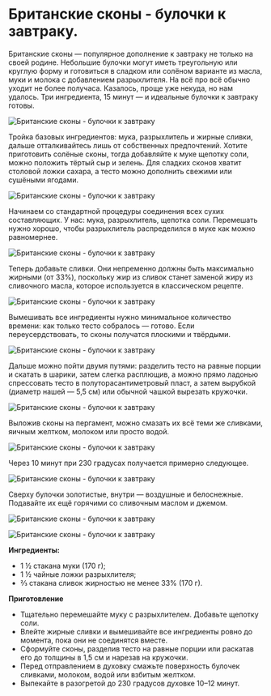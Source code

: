 # Британские сконы - булочки к завтраку.
Британские сконы — популярное дополнение к завтраку не только на своей родине. Небольшие булочки могут иметь треугольную или круглую форму и готовиться в сладком или солёном варианте из масла, муки и молока с добавлением разрыхлителя. На всё про всё обычно уходит не более получаса. Казалось, проще уже некуда, но нам удалось. Три ингредиента, 15 минут — и идеальные булочки к завтраку готовы.

![Британские сконы - булочки к завтраку][id1]

Тройка базовых ингредиентов: мука, разрыхлитель и жирные сливки, дальше отталкивайтесь лишь от собственных предпочтений. Хотите приготовить солёные сконы, тогда добавляйте к муке щепотку соли, можно положить тёртый сыр и зелень. Для сладких сконов хватит столовой ложки сахара, а тесто можно дополнить свежими или сушёными ягодами.

![Британские сконы - булочки к завтраку][id2]

Начинаем со стандартной процедуры соединения всех сухих составляющих. У нас: мука, разрыхлитель, щепотка соли. Перемешать нужно хорошо, чтобы разрыхлитель распределился в муке как можно равномернее.

![Британские сконы - булочки к завтраку][id3]

Теперь добавьте сливки. Они непременно должны быть максимально жирными (от 33%), поскольку жир из сливок станет заменой жиру из сливочного масла, которое используется в классическом рецепте.

![Британские сконы - булочки к завтраку][id4]

Вымешивать все ингредиенты нужно минимальное количество времени: как только тесто собралось — готово. Если переусердствовать, то сконы получатся плоскими и твёрдыми.

![Британские сконы - булочки к завтраку][id5]

Дальше можно пойти двумя путями: разделить тесто на равные порции и скатать в шарики, затем слегка расплющив, а можно прямо ладонью спрессовать тесто в полуторасантиметровый пласт, а затем вырубкой (диаметр нашей — 5,5 см) или обычной чашкой вырезать кружочки.

![Британские сконы - булочки к завтраку][id6]

Выложив сконы на пергамент, можно смазать их всё теми же сливками, яичным желтком, молоком или просто водой.

![Британские сконы - булочки к завтраку][id7]

Через 10 минут при 230 градусах получается примерно следующее.

![Британские сконы - булочки к завтраку][id8]

Сверху булочки золотистые, внутри — воздушные и белоснежные. Подавайте их ещё горячими со сливочным маслом и джемом.

![Британские сконы - булочки к завтраку][id9]

![Британские сконы - булочки к завтраку][id10]

**Ингредиенты:**

- 1 ½ стакана муки (170 г);
- 1 ½ чайные ложки разрыхлителя;
- ⅔ стакана сливок жирностью не менее 33% (170 г).

**Приготовление**

- Тщательно перемешайте муку с разрыхлителем. Добавьте щепотку соли.
- Влейте жирные сливки и вымешивайте все ингредиенты ровно до момента, пока они не соединятся вместе.
- Сформуйте сконы, разделив тесто на равные порции или раскатав его до толщины в 1,5 см и нарезав на кружочки.
- Перед отправлением в духовку смажьте поверхность булочек сливками, молоком, водой или взбитым желтком.
- Выпекайте в разогретой до 230 градусов духовке 10–12 минут.

[id1]: /images/Kulinar/Vipechka/scons1.jpg 'Британские сконы - булочки к завтраку'
[id2]: /images/Kulinar/Vipechka/scons2.jpg 'Британские сконы - булочки к завтраку'
[id3]: /images/Kulinar/Vipechka/scons3.jpg 'Британские сконы - булочки к завтраку'
[id4]: /images/Kulinar/Vipechka/scons4.jpg 'Британские сконы - булочки к завтраку'
[id5]: /images/Kulinar/Vipechka/scons5.jpg 'Британские сконы - булочки к завтраку'
[id6]: /images/Kulinar/Vipechka/scons6.jpg 'Британские сконы - булочки к завтраку'
[id7]: /images/Kulinar/Vipechka/scons7.jpg 'Британские сконы - булочки к завтраку'
[id8]: /images/Kulinar/Vipechka/scons8.jpg 'Британские сконы - булочки к завтраку'
[id9]: /images/Kulinar/Vipechka/scons9.jpg 'Британские сконы - булочки к завтраку'
[id10]: /images/Kulinar/Vipechka/scons10.jpg 'Британские сконы - булочки к завтраку'
